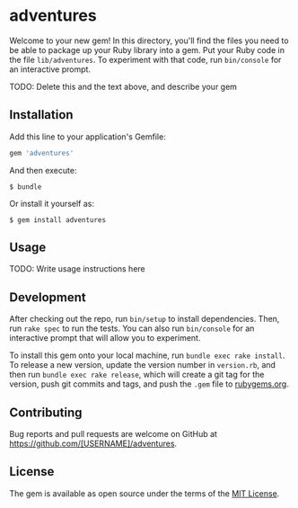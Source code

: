 # adventures

Welcome to your new gem! In this directory, you'll find the files you need to be able to package up your Ruby library into a gem. Put your Ruby code in the file `lib/adventures`. To experiment with that code, run `bin/console` for an interactive prompt.

TODO: Delete this and the text above, and describe your gem

## Installation

Add this line to your application's Gemfile:

```ruby
gem 'adventures'
```

And then execute:

    $ bundle

Or install it yourself as:

    $ gem install adventures

## Usage

TODO: Write usage instructions here

## Development

After checking out the repo, run `bin/setup` to install dependencies. Then, run `rake spec` to run the tests. You can also run `bin/console` for an interactive prompt that will allow you to experiment.

To install this gem onto your local machine, run `bundle exec rake install`. To release a new version, update the version number in `version.rb`, and then run `bundle exec rake release`, which will create a git tag for the version, push git commits and tags, and push the `.gem` file to [rubygems.org](https://rubygems.org).

## Contributing

Bug reports and pull requests are welcome on GitHub at https://github.com/[USERNAME]/adventures.


## License

The gem is available as open source under the terms of the [MIT License](http://opensource.org/licenses/MIT).


